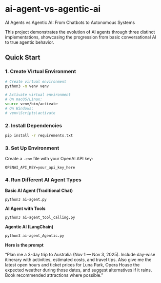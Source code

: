# ai-agent-vs-agentic-ai
AI Agents vs Agentic AI: From Chatbots to Autonomous Systems

This project demonstrates the evolution of AI agents through three distinct implementations, showcasing the progression from basic conversational AI to true agentic behavior.

## Quick Start

### 1. Create Virtual Environment
```bash
# Create virtual environment
python3 -m venv venv

# Activate virtual environment
# On macOS/Linux:
source venv/bin/activate
# On Windows:
# venv\Scripts\activate
```

### 2. Install Dependencies
```bash
pip install -r requirements.txt
```

### 3. Set Up Environment
Create a `.env` file with your OpenAI API key:
```
OPENAI_API_KEY=your_api_key_here
```

### 4. Run Different AI Agent Types

**Basic AI Agent (Traditional Chat)**
```bash
python3 ai-agent.py
```

**AI Agent with Tools**
```bash
python3 ai-agent_tool_calling.py
```

**Agentic AI (LangChain)**
```bash
python3 ai-agent_Agentic.py
```

**Here is the prompt**

“Plan me a 3-day trip to Australia (Nov 1 — Nov 3, 2025). Include day-wise itinerary with activities, estimated costs, and travel tips. Also give me the latest open hours and ticket prices for Luna Park, Opera House the expected weather during those dates, and suggest alternatives if it rains. Book recommended attractions where possible.”

